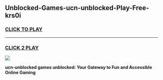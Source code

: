 
## Unblocked-Games-ucn-unblocked-Play-Free-krs0i
<h3>
<a href="https://premium76.site?title=ucn-unblocked&ref=15A">CLICK TO PLAY</a></h3>
<hr>

<h3>
<a href="https://premium76.site?title=ucn-unblocked&ref=15A">CLICK 2 PLAY</a>
  
</h3>

<a href="https://premium76.site?title=ucn-unblocked&ref=15A"><img src="https://clearcache.store/games.png"></a>


**ucn-unblocked games unblocked: Your Gateway to Fun and Accessible Online Gaming**
